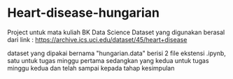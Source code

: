 # Heart-disease-hungarian

Project untuk mata kuliah BK Data Science
Dataset yang digunakan berasal dari link : https://archive.ics.uci.edu/dataset/45/heart+disease

dataset yang dipakai bernama "hungarian.data"
berisi 2 file ekstensi .ipynb, satu untuk tugas minggu pertama 
sedangkan yang kedua untuk tugas minggu kedua dan telah sampai kepada tahap kesimpulan
